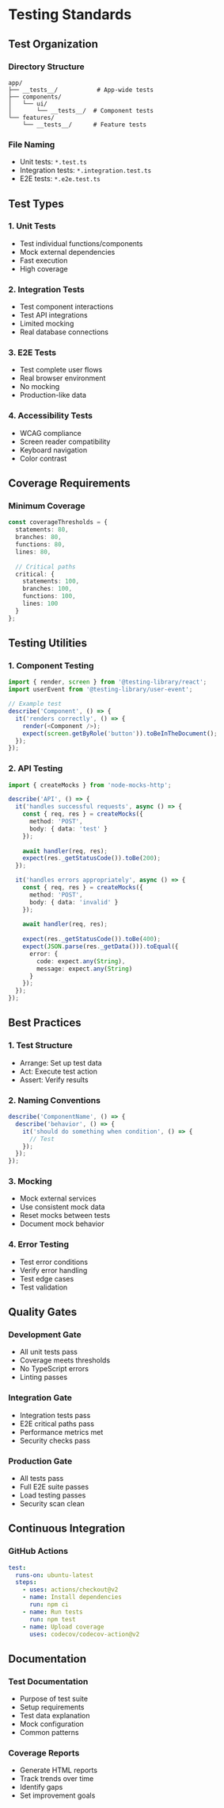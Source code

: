# Testing Standards

## Test Organization

### Directory Structure
```
app/
├── __tests__/           # App-wide tests
├── components/
│   └── ui/
│       └── __tests__/  # Component tests
└── features/
    └── __tests__/      # Feature tests
```

### File Naming
- Unit tests: `*.test.ts`
- Integration tests: `*.integration.test.ts`
- E2E tests: `*.e2e.test.ts`

## Test Types

### 1. Unit Tests
- Test individual functions/components
- Mock external dependencies
- Fast execution
- High coverage

### 2. Integration Tests
- Test component interactions
- Test API integrations
- Limited mocking
- Real database connections

### 3. E2E Tests
- Test complete user flows
- Real browser environment
- No mocking
- Production-like data

### 4. Accessibility Tests
- WCAG compliance
- Screen reader compatibility
- Keyboard navigation
- Color contrast

## Coverage Requirements

### Minimum Coverage
```typescript
const coverageThresholds = {
  statements: 80,
  branches: 80,
  functions: 80,
  lines: 80,
  
  // Critical paths
  critical: {
    statements: 100,
    branches: 100,
    functions: 100,
    lines: 100
  }
};
```

## Testing Utilities

### 1. Component Testing
```typescript
import { render, screen } from '@testing-library/react';
import userEvent from '@testing-library/user-event';

// Example test
describe('Component', () => {
  it('renders correctly', () => {
    render(<Component />);
    expect(screen.getByRole('button')).toBeInTheDocument();
  });
});
```

### 2. API Testing
```typescript
import { createMocks } from 'node-mocks-http';

describe('API', () => {
  it('handles successful requests', async () => {
    const { req, res } = createMocks({
      method: 'POST',
      body: { data: 'test' }
    });
    
    await handler(req, res);
    expect(res._getStatusCode()).toBe(200);
  });

  it('handles errors appropriately', async () => {
    const { req, res } = createMocks({
      method: 'POST',
      body: { data: 'invalid' }
    });
    
    await handler(req, res);
    
    expect(res._getStatusCode()).toBe(400);
    expect(JSON.parse(res._getData())).toEqual({
      error: {
        code: expect.any(String),
        message: expect.any(String)
      }
    });
  });
});
```

## Best Practices

### 1. Test Structure
- Arrange: Set up test data
- Act: Execute test action
- Assert: Verify results

### 2. Naming Conventions
```typescript
describe('ComponentName', () => {
  describe('behavior', () => {
    it('should do something when condition', () => {
      // Test
    });
  });
});
```

### 3. Mocking
- Mock external services
- Use consistent mock data
- Reset mocks between tests
- Document mock behavior

### 4. Error Testing
- Test error conditions
- Verify error handling
- Test edge cases
- Test validation

## Quality Gates

### Development Gate
- All unit tests pass
- Coverage meets thresholds
- No TypeScript errors
- Linting passes

### Integration Gate
- Integration tests pass
- E2E critical paths pass
- Performance metrics met
- Security checks pass

### Production Gate
- All tests pass
- Full E2E suite passes
- Load testing passes
- Security scan clean

## Continuous Integration

### GitHub Actions
```yaml
test:
  runs-on: ubuntu-latest
  steps:
    - uses: actions/checkout@v2
    - name: Install dependencies
      run: npm ci
    - name: Run tests
      run: npm test
    - name: Upload coverage
      uses: codecov/codecov-action@v2
```

## Documentation

### Test Documentation
- Purpose of test suite
- Setup requirements
- Test data explanation
- Mock configuration
- Common patterns

### Coverage Reports
- Generate HTML reports
- Track trends over time
- Identify gaps
- Set improvement goals
